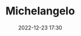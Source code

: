 ---
#zenetöri #személy
title: Michelangelo
feed: show
date: 2022-12-23 17:30
permalink: /Michelangelo
---
